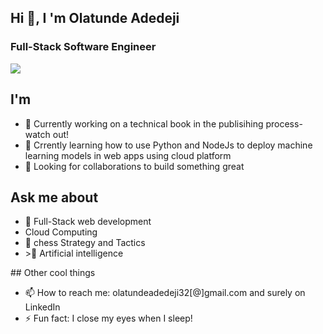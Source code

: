 ##  Hi 👋, I 'm Olatunde Adedeji
### Full-Stack Software Engineer
![](https://komarev.com/ghpvc/?username=olatundeadedeji&color=green)
##  I'm 
<ul>
<li>🔭 Currently working on a technical book in the publisihing process- watch out!</li>
<li>🌱 Crrently learning how to use Python and NodeJs to deploy machine learning models in web apps using cloud platform</li>
<li>👯 Looking for collaborations to build something great</li>

  </ul>
  
 ##  Ask me about
<ul>

<li>💬 Full-Stack web development</li>
  <li>Cloud Computing</li>
  <li>💬 chess Strategy and Tactics</li>
<li>>💬 Artificial intelligence</li>
  </ul>
##  Other cool things
<ul>
<li>📫 How to reach me: olatundeadedeji32[@]gmail.com and surely on <Link>LinkedIn</Link></li>
<li>⚡ Fun fact: I close my eyes when I sleep!</li>
  </ul>
  

